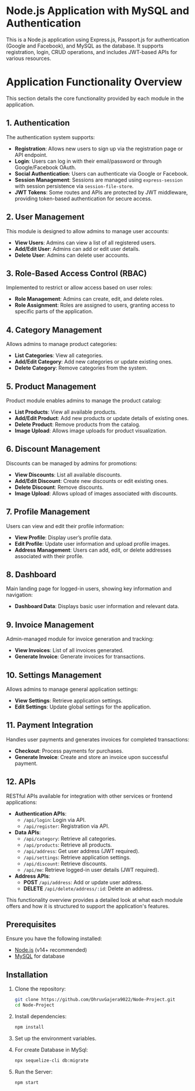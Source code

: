 # Node.js Application with MySQL and Authentication

This is a Node.js application using Express.js, Passport.js for authentication (Google and Facebook), and MySQL as the database. It supports registration, login, CRUD operations, and includes JWT-based APIs for various resources.

# Application Functionality Overview

This section details the core functionality provided by each module in the application.

## 1. Authentication

The authentication system supports:

- **Registration**: Allows new users to sign up via the registration page or API endpoint.
- **Login**: Users can log in with their email/password or through Google/Facebook OAuth.
- **Social Authentication**: Users can authenticate via Google or Facebook.
- **Session Management**: Sessions are managed using `express-session` with session persistence via `session-file-store`.
- **JWT Tokens**: Some routes and APIs are protected by JWT middleware, providing token-based authentication for secure access.

## 2. User Management

This module is designed to allow admins to manage user accounts:

- **View Users**: Admins can view a list of all registered users.
- **Add/Edit User**: Admins can add or edit user details.
- **Delete User**: Admins can delete user accounts.

## 3. Role-Based Access Control (RBAC)

Implemented to restrict or allow access based on user roles:

- **Role Management**: Admins can create, edit, and delete roles.
- **Role Assignment**: Roles are assigned to users, granting access to specific parts of the application.

## 4. Category Management

Allows admins to manage product categories:

- **List Categories**: View all categories.
- **Add/Edit Category**: Add new categories or update existing ones.
- **Delete Category**: Remove categories from the system.

## 5. Product Management

Product module enables admins to manage the product catalog:

- **List Products**: View all available products.
- **Add/Edit Product**: Add new products or update details of existing ones.
- **Delete Product**: Remove products from the catalog.
- **Image Upload**: Allows image uploads for product visualization.

## 6. Discount Management

Discounts can be managed by admins for promotions:

- **View Discounts**: List all available discounts.
- **Add/Edit Discount**: Create new discounts or edit existing ones.
- **Delete Discount**: Remove discounts.
- **Image Upload**: Allows upload of images associated with discounts.

## 7. Profile Management

Users can view and edit their profile information:

- **View Profile**: Display user’s profile data.
- **Edit Profile**: Update user information and upload profile images.
- **Address Management**: Users can add, edit, or delete addresses associated with their profile.

## 8. Dashboard

Main landing page for logged-in users, showing key information and navigation:

- **Dashboard Data**: Displays basic user information and relevant data.

## 9. Invoice Management

Admin-managed module for invoice generation and tracking:

- **View Invoices**: List of all invoices generated.
- **Generate Invoice**: Generate invoices for transactions.

## 10. Settings Management

Allows admins to manage general application settings:

- **View Settings**: Retrieve application settings.
- **Edit Settings**: Update global settings for the application.

## 11. Payment Integration

Handles user payments and generates invoices for completed transactions:

- **Checkout**: Process payments for purchases.
- **Generate Invoice**: Create and store an invoice upon successful payment.

## 12. APIs

RESTful APIs available for integration with other services or frontend applications:

- **Authentication APIs**:
  - `/api/login`: Login via API.
  - `/api/register`: Registration via API.
- **Data APIs**:
  - `/api/category`: Retrieve all categories.
  - `/api/products`: Retrieve all products.
  - `/api/address`: Get user address (JWT required).
  - `/api/settings`: Retrieve application settings.
  - `/api/discount`: Retrieve discounts.
  - `/api/me`: Retrieve logged-in user details (JWT required).
- **Address APIs**:
  - **POST** `/api/address`: Add or update user address.
  - **DELETE** `/api/delete/address/:id`: Delete an address.

This functionality overview provides a detailed look at what each module offers and how it is structured to support the application's features.

## Prerequisites

Ensure you have the following installed:

- [Node.js](https://nodejs.org/) (v14+ recommended)
- [MySQL](https://www.mysql.com/) for database

## Installation

1. Clone the repository:
   ```bash
   git clone https://github.com/DhruvGajera9022/Node-Project.git
   cd Node-Project
   ```
2. Install dependencies:
   ```bash
   npm install
   ```
3. Set up the environment variables.

4. For create Database in MySql:

   ```bash
   npx sequelize-cli db:migrate
   ```

5. Run the Server:
   ```bash
   npm start
   ```
